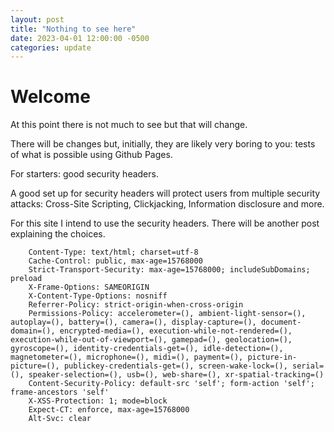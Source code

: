 ```yaml
---
layout: post
title: "Nothing to see here"
date: 2023-04-01 12:00:00 -0500
categories: update
---
```


# Welcome

At this point there is not much to see but that will change.

There will be changes but, initially, they are likely very boring to you: tests of what is possible using Github Pages.

For starters: good security headers.

A good set up for security headers will protect users from multiple security attacks: Cross-Site Scripting, Clickjacking, Information disclosure and more.

For this site I intend to use the security headers. There will be another post explaining the choices.

```
    Content-Type: text/html; charset=utf-8
    Cache-Control: public, max-age=15768000
    Strict-Transport-Security: max-age=15768000; includeSubDomains; preload
    X-Frame-Options: SAMEORIGIN
    X-Content-Type-Options: nosniff
    Referrer-Policy: strict-origin-when-cross-origin
    Permissions-Policy: accelerometer=(), ambient-light-sensor=(), autoplay=(), battery=(), camera=(), display-capture=(), document-domain=(), encrypted-media=(), execution-while-not-rendered=(), execution-while-out-of-viewport=(), gamepad=(), geolocation=(), gyroscope=(), identity-credentials-get=(), idle-detection=(), magnetometer=(), microphone=(), midi=(), payment=(), picture-in-picture=(), publickey-credentials-get=(), screen-wake-lock=(), serial=(), speaker-selection=(), usb=(), web-share=(), xr-spatial-tracking=()
    Content-Security-Policy: default-src 'self'; form-action 'self'; frame-ancestors 'self'
    X-XSS-Protection: 1; mode=block
    Expect-CT: enforce, max-age=15768000
    Alt-Svc: clear
```

